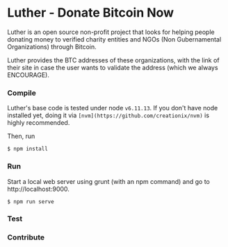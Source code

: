 # Luther - Donate Bitcoin Now

Luther is an open source non-profit project that looks for helping people donating money to verified charity entities and NGOs (Non Gubernamental Organizations) through Bitcoin.

Luther provides the BTC addresses of these organizations, with the link of their site in case the user wants to validate the address (which we always ENCOURAGE).


### Compile

Luther's base code is tested under node ```v6.11.13```. If you don't have node installed yet, doing it via ```[nvm](https://github.com/creationix/nvm)``` is highly recommended.

Then, run

```
$ npm install
```

### Run

Start a local web server using grunt (with an npm command) and go to http://localhost:9000.

```
$ npm run serve
```

### Test


### Contribute
